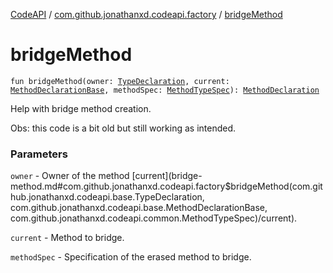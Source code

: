 [CodeAPI](../index.md) / [com.github.jonathanxd.codeapi.factory](index.md) / [bridgeMethod](.)

# bridgeMethod

`fun bridgeMethod(owner: `[`TypeDeclaration`](../com.github.jonathanxd.codeapi.base/-type-declaration/index.md)`, current: `[`MethodDeclarationBase`](../com.github.jonathanxd.codeapi.base/-method-declaration-base/index.md)`, methodSpec: `[`MethodTypeSpec`](../com.github.jonathanxd.codeapi.common/-method-type-spec/index.md)`): `[`MethodDeclaration`](../com.github.jonathanxd.codeapi.base/-method-declaration/index.md)

Help with bridge method creation.

Obs: this code is a bit old but still working as intended.

### Parameters

`owner` - Owner of the method [current](bridge-method.md#com.github.jonathanxd.codeapi.factory$bridgeMethod(com.github.jonathanxd.codeapi.base.TypeDeclaration, com.github.jonathanxd.codeapi.base.MethodDeclarationBase, com.github.jonathanxd.codeapi.common.MethodTypeSpec)/current).

`current` - Method to bridge.

`methodSpec` - Specification of the erased method to bridge.